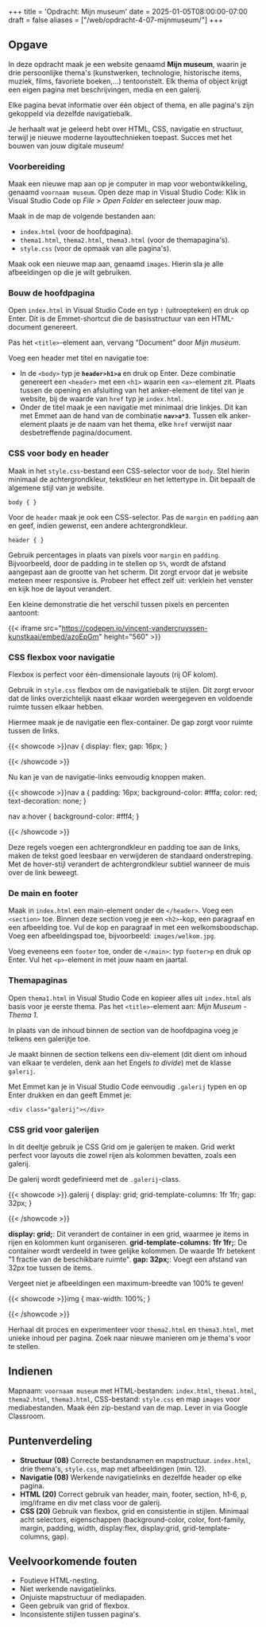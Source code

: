 +++
title = 'Opdracht: Mijn museum'
date = 2025-01-05T08:00:00-07:00
draft = false
aliases = ["/web/opdracht-4-07-mijnmuseum/"]
+++

## Opgave

In deze opdracht maak je een website genaamd **Mijn museum**, waarin je drie persoonlijke thema's (kunstwerken, technologie, historische items, muziek, films, favoriete boeken,...) tentoonstelt. Elk thema of object krijgt een eigen pagina met beschrijvingen, media en een galerij. 

Elke pagina bevat informatie over één object of thema, en alle pagina's zijn gekoppeld via dezelfde navigatiebalk.

Je herhaalt wat je geleerd hebt over HTML, CSS, navigatie en structuur, terwijl je nieuwe moderne layouttechnieken toepast. Succes met het bouwen van jouw digitale museum!

### Voorbereiding

Maak een nieuwe map aan op je computer in map voor webontwikkeling, genaamd `voornaam museum`. Open deze map in Visual Studio Code: Klik in Visual Studio Code op *File > Open Folder* en selecteer jouw map.

Maak in de map de volgende bestanden aan:
- `index.html` (voor de hoofdpagina).
- `thema1.html`, `thema2.html`, `thema3.html` (voor de themapagina's).
- `style.css` (voor de opmaak van alle pagina's).

Maak ook een nieuwe map aan, genaamd `images`. Hierin sla je alle afbeeldingen op die je wilt gebruiken.

### Bouw de hoofdpagina

Open `index.html` in Visual Studio Code en typ `!` (uitroepteken) en druk op Enter. Dit is de Emmet-shortcut die de basisstructuur van een HTML-document genereert.

Pas het `<title>`-element aan, vervang "Document" door *Mijn museum*.

Voeg een header met titel en navigatie toe: 
- In de `<body>` typ je **`header>h1>a`** en druk op Enter. Deze combinatie genereert een `<header>` met een `<h1>` waarin een `<a>`-element zit. Plaats tussen de opening en afsluiting van het anker-element de titel van je website, bij de waarde van `href` typ je `index.html`. 
- Onder de titel maak je een navigatie met minimaal drie linkjes. Dit kan met Emmet aan de hand van de combinatie **`nav>a*3`**. Tussen elk anker-element plaats je de naam van het thema, elke `href` verwijst naar desbetreffende pagina/document. 

### CSS voor body en header

Maak in het `style.css`-bestand een CSS-selector voor de `body`. Stel hierin minimaal de achtergrondkleur, tekstkleur en het lettertype in. Dit bepaalt de algemene stijl van je website.

`body { }`

Voor de `header` maak je ook een CSS-selector. Pas de `margin` en `padding` aan en geef, indien gewenst, een andere achtergrondkleur. 

`header { }`

Gebruik percentages in plaats van pixels voor `margin` en `padding`. Bijvoorbeeld, door de padding in te stellen op `5%`, wordt de afstand aangepast aan de grootte van het scherm. Dit zorgt ervoor dat je website meteen meer responsive is. Probeer het effect zelf uit: verklein het venster en kijk hoe de layout verandert.

Een kleine demonstratie die het verschil tussen pixels en percenten aantoont:

{{< iframe src="https://codepen.io/vincent-vandercruyssen-kunstkaai/embed/azoEpGm" height="560" >}}

### CSS flexbox voor navigatie

Flexbox is perfect voor één-dimensionale layouts (rij OF kolom). 

Gebruik in `style.css` flexbox om de navigatiebalk te stijlen. Dit zorgt ervoor dat de links overzichtelijk naast elkaar worden weergegeven en voldoende ruimte tussen elkaar hebben. 

Hiermee maak je de navigatie een flex-container. De gap zorgt voor ruimte tussen de links.

{{< showcode >}}nav {
  display: flex;
  gap: 16px;
}

{{< /showcode >}}

Nu kan je van de navigatie-links eenvoudig knoppen maken. 

{{< showcode >}}nav a {
  padding: 16px;
  background-color: #fffa;
  color: red;
  text-decoration: none;
}

nav a:hover {
  background-color: #fff4;
}

{{< /showcode >}}

Deze regels voegen een achtergrondkleur en padding toe aan de links, maken de tekst goed leesbaar en verwijderen de standaard onderstreping. Met de hover-stijl verandert de achtergrondkleur subtiel wanneer de muis over de link beweegt.

### De main en footer

Maak in `index.html` een main-element onder de `</header>`. Voeg een `<section>` toe. Binnen deze section voeg je een `<h2>`-kop, een paragraaf en een afbeelding toe. Vul de kop en paragraaf in met een welkomsboodschap. Voeg een afbeeldingspad toe, bijvoorbeeld: `images/welkom.jpg`.

Voeg eveneens een `footer` toe, onder de `</main>`: typ `footer>p` en druk op Enter. Vul het `<p>`-element in met jouw naam en jaartal.

### Themapaginas

Open `thema1.html` in Visual Studio Code en kopieer alles uit `index.html` als basis voor je eerste thema. 
Pas het `<title>`-element aan: *Mijn Museum - Thema 1*.

In plaats van de inhoud binnen de section van de hoofdpagina voeg je telkens een galerijtje toe. 

Je maakt binnen de section telkens een div-element (dit dient om inhoud van elkaar te verdelen, denk aan het Engels *to divide*) met de klasse `galerij`. 

Met Emmet kan je in Visual Studio Code eenvoudig `.galerij` typen en op Enter drukken en dan geeft Emmet je: 

`<div class="galerij"></div>`

### CSS grid voor galerijen

In dit deeltje gebruik je CSS Grid om je galerijen te maken. Grid werkt perfect voor layouts die zowel rijen als kolommen bevatten, zoals een galerij.

De galerij wordt gedefinieerd met de `.galerij`-class. 

{{< showcode >}}.galerij {
    display: grid;
    grid-template-columns: 1fr 1fr;
    gap: 32px;
}

{{< /showcode >}}

**display: grid;**: Dit verandert de container in een grid, waarmee je items in rijen en kolommen kunt organiseren.
**grid-template-columns: 1fr 1fr;**: De container wordt verdeeld in twee gelijke kolommen. De waarde 1fr betekent "1 fractie van de beschikbare ruimte".
**gap: 32px;**: Voegt een afstand van 32px toe tussen de items.

Vergeet niet je afbeeldingen een maximum-breedte van 100% te geven!

{{< showcode >}}img {
    max-width: 100%;
}

{{< /showcode >}}

Herhaal dit proces en experimenteer voor `thema2.html` en `thema3.html`, met unieke inhoud per pagina. Zoek naar nieuwe manieren om je thema's voor te stellen. 

## Indienen

Mapnaam: `voornaam museum` met HTML-bestanden: `index.html`, `thema1.html`, `thema2.html`, `thema3.html`, CSS-bestand: `style.css` en map `images` voor mediabestanden.
Maak één zip-bestand van de map. Lever in via Google Classroom.

## Puntenverdeling

- **Structuur (08)** Correcte bestandsnamen en mapstructuur. `index.html`, drie thema's, `style.css`, map met afbeeldingen (min. 12).
- **Navigatie (08)** Werkende navigatielinks en dezelfde header op elke pagina.
- **HTML (20)** Correct gebruik van header, main, footer, section, h1-6, p, img/iframe en div met class voor de galerij.
- **CSS (20)** Gebruik van flexbox, grid en consistentie in stijlen. Minimaal acht selectors, eigenschappen (background-color, color, font-family, margin, padding, width, display:flex, display:grid, grid-template-columns, gap). 

## Veelvoorkomende fouten

- Foutieve HTML-nesting.
- Niet werkende navigatielinks.
- Onjuiste mapstructuur of mediapaden.
- Geen gebruik van grid of flexbox.
- Inconsistente stijlen tussen pagina's.